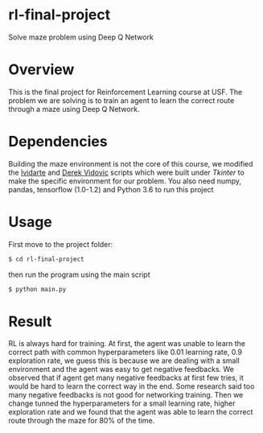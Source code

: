 # rl-final-project

Solve maze problem using Deep Q Network

# Overview

This is the final project for Reinforcement Learning course at USF. The problem we are solving is to train an agent to learn the correct route through a maze using Deep Q Network.

# Dependencies

Building the maze environment is not the core of this course, we modified the [lvidarte](https://github.com/lvidarte/maze) and [Derek Vidovic](http://new.math.uiuc.edu/math198/MA198-2012/vidovic2/python/Maze.py) scripts which were built under *Tkinter* to make the specific environment for our problem. You also need numpy, pandas, tensorflow (1.0-1.2) and Python 3.6 to run this project

# Usage

First move to the project folder:

```bash
$ cd rl-final-project
```

then run the program using the main script

```bash
$ python main.py
```

# Result

RL is always hard for training. At first, the agent was unable to learn the correct path with common hyperparameters like 0.01 learning rate, 0.9 exploration rate, we guess this is because we are dealing with a small environment and the agent was easy to get negative feedbacks. We observed that if agent get many negative feedbacks at first few tries, it would be hard to learn the correct way in the end. Some research said too many negative feedbacks is not good for networking training. Then we change tunned the hyperparameters for a small learning rate, higher exploration rate and we found that the agent was able to learn the correct route through the maze for 80% of the time. 


